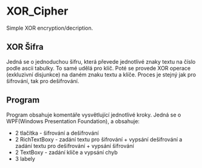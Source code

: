 # XOR_Cipher
Simple XOR encryption/decription.

## XOR Šifra
Jedná se o jednoduchou šifru, která převede jednotlivé znaky textu na číslo podle ascii tabulky. To samé udělá pro klíč. 
Poté se provede XOR operace (exkluzivní disjunkce) na daném znaku textu a klíče.
Proces je stejný jak pro šifrování, tak pro dešifrování.

## Program
Program obsahuje komentáře vysvětlující jednotlivé kroky.
Jedná se o WPF(Windows Presentation Foundation), a obsahuje: 
  * 2 tlačítka - šifrování a dešifrování
  * 2 RichTextBoxy - zadání textu pro šifrování + vypsání dešifrování a zadání textu pro dešifrování + vypsání šifrování
  * 2 TextBoxy - zadání klíče a vypsání chyb
  * 3 labely
